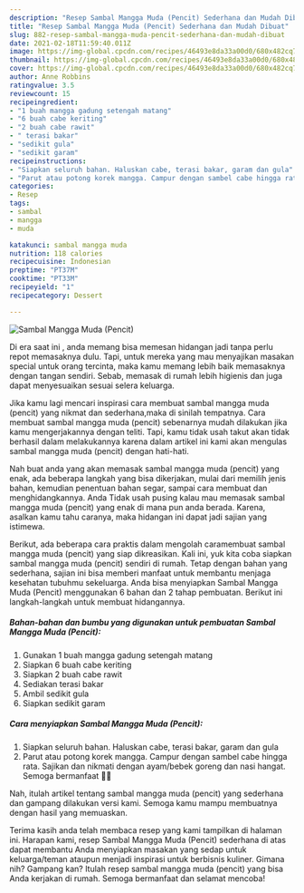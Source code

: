 ```yaml
---
description: "Resep Sambal Mangga Muda (Pencit) Sederhana dan Mudah Dibuat"
title: "Resep Sambal Mangga Muda (Pencit) Sederhana dan Mudah Dibuat"
slug: 882-resep-sambal-mangga-muda-pencit-sederhana-dan-mudah-dibuat
date: 2021-02-18T11:59:40.011Z
image: https://img-global.cpcdn.com/recipes/46493e8da33a00d0/680x482cq70/sambal-mangga-muda-pencit-foto-resep-utama.jpg
thumbnail: https://img-global.cpcdn.com/recipes/46493e8da33a00d0/680x482cq70/sambal-mangga-muda-pencit-foto-resep-utama.jpg
cover: https://img-global.cpcdn.com/recipes/46493e8da33a00d0/680x482cq70/sambal-mangga-muda-pencit-foto-resep-utama.jpg
author: Anne Robbins
ratingvalue: 3.5
reviewcount: 15
recipeingredient:
- "1 buah mangga gadung setengah matang"
- "6 buah cabe keriting"
- "2 buah cabe rawit"
- " terasi bakar"
- "sedikit gula"
- "sedikit garam"
recipeinstructions:
- "Siapkan seluruh bahan. Haluskan cabe, terasi bakar, garam dan gula"
- "Parut atau potong korek mangga. Campur dengan sambel cabe hingga rata. Sajikan dan nikmati dengan ayam/bebek goreng dan nasi hangat. Semoga bermanfaat 💚💚"
categories:
- Resep
tags:
- sambal
- mangga
- muda

katakunci: sambal mangga muda 
nutrition: 118 calories
recipecuisine: Indonesian
preptime: "PT37M"
cooktime: "PT33M"
recipeyield: "1"
recipecategory: Dessert

---
```



![Sambal Mangga Muda (Pencit)](https://img-global.cpcdn.com/recipes/46493e8da33a00d0/680x482cq70/sambal-mangga-muda-pencit-foto-resep-utama.jpg)

Di era  saat ini , anda memang bisa memesan hidangan jadi tanpa perlu repot memasaknya dulu. Tapi, untuk mereka yang mau menyajikan masakan special untuk orang tercinta, maka kamu memang lebih baik memasaknya dengan tangan sendiri. Sebab, memasak di rumah lebih higienis dan juga dapat menyesuaikan sesuai selera keluarga.

Jika kamu lagi mencari inspirasi cara membuat sambal mangga muda (pencit) yang nikmat dan sederhana,maka di sinilah tempatnya. Cara membuat sambal mangga muda (pencit)  sebenarnya mudah dilakukan jika kamu mengerjakannya dengan teliti. Tapi, kamu tidak usah takut akan tidak berhasil dalam melakukannya 
karena dalam artikel ini kami akan mengulas sambal mangga muda (pencit) dengan hati-hati.  



Nah buat anda yang akan memasak sambal mangga muda (pencit) yang enak, ada beberapa langkah yang bisa dikerjakan, mulai dari memilih jenis bahan, kemudian penentuan bahan segar, sampai cara membuat dan menghidangkannya. Anda Tidak usah pusing kalau mau memasak sambal mangga muda (pencit) yang enak di mana pun anda berada. Karena, asalkan kamu  tahu caranya, maka hidangan ini dapat jadi sajian yang istimewa.

Berikut, ada beberapa cara praktis  dalam mengolah caramembuat sambal mangga muda (pencit) yang siap dikreasikan. Kali ini, yuk kita coba siapkan sambal mangga muda (pencit) sendiri di rumah. Tetap dengan bahan yang sederhana, sajian ini bisa memberi manfaat untuk membantu menjaga kesehatan tubuhmu sekeluarga. Anda bisa menyiapkan Sambal Mangga Muda (Pencit) menggunakan 6 bahan dan 2 tahap pembuatan. Berikut ini langkah-langkah untuk membuat hidangannya.

<!--inarticleads1-->

##### Bahan-bahan dan bumbu yang digunakan untuk pembuatan Sambal Mangga Muda (Pencit):

1. Gunakan 1 buah mangga gadung setengah matang
1. Siapkan 6 buah cabe keriting
1. Siapkan 2 buah cabe rawit
1. Sediakan  terasi bakar
1. Ambil sedikit gula
1. Siapkan sedikit garam




<!--inarticleads2-->

##### Cara menyiapkan Sambal Mangga Muda (Pencit):

1. Siapkan seluruh bahan. Haluskan cabe, terasi bakar, garam dan gula
1. Parut atau potong korek mangga. Campur dengan sambel cabe hingga rata. Sajikan dan nikmati dengan ayam/bebek goreng dan nasi hangat. Semoga bermanfaat 💚💚




Nah, itulah artikel tentang  sambal mangga muda (pencit)  yang sederhana dan gampang dilakukan versi kami. Semoga kamu mampu membuatnya dengan hasil yang memuaskan. 

Terima kasih anda telah membaca resep yang kami tampilkan di halaman ini. Harapan kami, resep  Sambal Mangga Muda (Pencit) sederhana di atas dapat membantu Anda menyiapkan masakan yang sedap untuk keluarga/teman ataupun menjadi inspirasi untuk berbisnis kuliner. Gimana nih? Gampang kan? Itulah resep sambal mangga muda (pencit) yang bisa Anda kerjakan di rumah. Semoga bermanfaat dan selamat mencoba!

